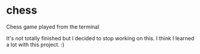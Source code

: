 # chess
Chess game played from the terminal

It's not totally finished but I decided to stop working on this. I think I learned a lot with this project. :) 
